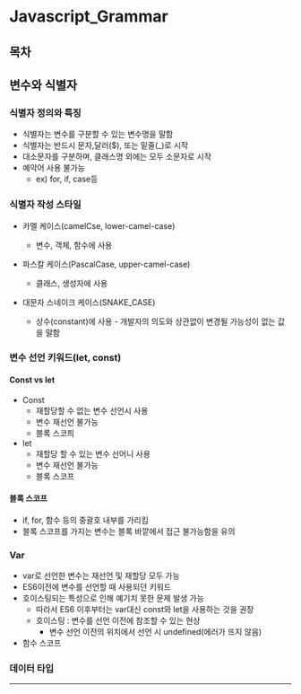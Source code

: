 # Javascript_Grammar



## 목차



## 변수와 식별자

### 식별자 정의와 특징

- 식별자는 변수를 구분할 수 있는 변수명을 말함
- 식별자는 반드시 문자,달러($), 또는 밑줄(_)로 시작
- 대소문자를 구분하며, 클래스명 외에는 모두 소문자로 시작
- 예악어 사용 불가능
  - ex) for, if, case등

### 식별자 작성 스타일

- 카멜 케이스(camelCse, lower-camel-case)

  - 변수, 객체, 함수에 사용

- 파스칼 케이스(PascalCase, upper-camel-case)

  - 클래스, 생성자에 사용

- 대문자 스네이크 케이스(SNAKE_CASE)

  - 상수(constant)에 사용 - 개발자의 의도와 상관없이 변경될 가능성이 없는 값을 말함

### 변수 선언 키워드(let, const)

#### Const vs let

- Const
  - 재할당할 수 없는 변수 선언시 사용
  - 변수 재선언 불가능
  - 블록 스코픠
- let
  - 재할당 할 수 있는 변수 선어니 사용
  - 변수 재선언 불가능
  - 블록 스코프

#### 블록 스코프

- if, for, 함수 등의 중괄호 내부를 가리킴
- 블록 스코프를 가지는 변수는 블록 바깥에서 접근 불가능함을 유의

### Var

- var로 선언한 변수는 재선언 및 재할당 모두 가능
- ES6이전에 변수를 선언할 때 사용되던 키워드
- 호이스팅되는 특성으로 인해 예기치 못한 문제 발생 가능
  - 따라서 ES6 이후부터는 var대신 const와 let을 사용하는 것을 권장
  - 호이스팅 : 변수를 선언 이전에 참조할 수 있는 현상
    - 변수 선언 이전의 위치에서 선언 시 undefined(에러가 뜨지 않음)
- 함수 스코프

### 데이터 타입

------

